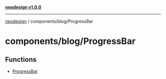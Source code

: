 [**neodesign v1.0.0**](../../../README.md)

***

[neodesign](../../../modules.md) / components/blog/ProgressBar

# components/blog/ProgressBar

## Functions

- [ProgressBar](functions/ProgressBar.md)
